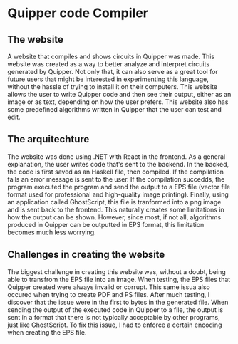 # Quipper code Compiler

## The website

A website that compiles and shows circuits in Quipper was made.
This website was created as a way to better analyze and interpret circuits generated by Quipper. Not only that, it can also serve as a great tool for future users that might be interested in experimenting this language, without the hassle of trying to install it on their computers. 
This website allows the user to write Quipper code and then see their output, either as an image or as text, depending on how the user prefers. This website also has some predefined algorithms written in Quipper that the user can test and edit. 


## The arquitechture

The website was done using .NET with React in the frontend. As a general explanation, the user writes code that's sent to the backend. In the backed, the code is first saved as an Haskell file, then compiled. If the compilation fails an error message is sent to the user. If the compilation succedds, the program executed the program and send the output to a EPS file (vector file format used for professional and high-quality image printing). Finally, using an application called GhostScript, this file is tranformed into a png image and is sent back to the frontend. This naturally creates some limitations in how the output can be shown. However, since most, if not all, algorithms produced in Quipper can be outputted in EPS format, this limitation becomes much less worrying.


## Challenges in creating the website

The biggest challenge in creating this website was, without a doubt, being able to transfrom the EPS file into an image. When testing, the EPS files that Quipper created were always invalid or corrupt. This same issua also occured when trying to create PDF and PS files. After much testing, I discover that the issue were in the first to bytes in the generated file. When sending the output of the executed code in Quipper to a file, the output is sent in a format that there is not typically acceptable by other programs, just like GhostScript. To fix this issue, I had to enforce a certain encoding when creating the EPS file. 